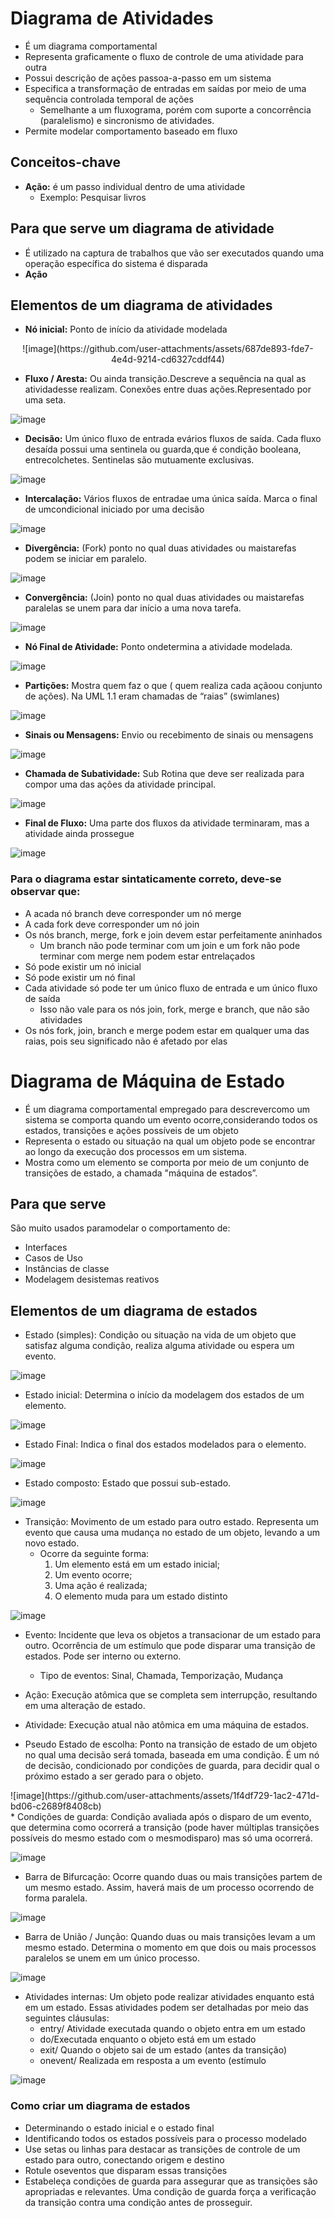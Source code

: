 # Diagrama de Atividades
* É um diagrama comportamental
* Representa graficamente o fluxo de controle de uma atividade para outra
* Possui descrição de ações passoa-a-passo em um sistema
* Especifica a transformação de entradas em saídas por meio de uma sequência controlada temporal de ações
  *  Semelhante a um fluxograma, porém com suporte a concorrência (paralelismo) e sincronismo de atividades.
* Permite modelar comportamento baseado em fluxo

## Conceitos-chave
* **Ação:** é um passo individual dentro de uma atividade
  * Exemplo: Pesquisar livros

## Para que serve um diagrama de atividade
* É utilizado na captura de trabalhos que vão ser executados quando uma operação específica do sistema é disparada
 * **Ação**

## Elementos de um diagrama de atividades
* **Nó inicial:** Ponto de início da atividade modelada
<p align="center">
![image](https://github.com/user-attachments/assets/687de893-fde7-4e4d-9214-cd6327cddf44)
</p>

* **Fluxo / Aresta:** Ou ainda transição.Descreve a sequência na qual as atividadesse realizam. Conexões entre duas ações.Representado por uma seta.

![image](https://github.com/user-attachments/assets/fc146e78-cbf0-490b-9610-32697cfd0307)

* **Decisão:** Um único fluxo de entrada evários fluxos de saída. Cada fluxo desaída possui uma sentinela ou guarda,que é condição booleana, entrecolchetes. Sentinelas são mutuamente exclusivas.

![image](https://github.com/user-attachments/assets/6f013a1d-00fe-469d-94fa-36cfe1f5fba9)

* **Intercalação:** Vários fluxos de entradae uma única saída. Marca o final de umcondicional iniciado por uma decisão

![image](https://github.com/user-attachments/assets/b9342142-b8f9-4c99-bf5e-906740793621)

* **Divergência:** (Fork) ponto no qual duas atividades ou maistarefas podem se iniciar em paralelo.

![image](https://github.com/user-attachments/assets/3abb408a-184a-4d0c-839f-6fa40d9e3749)

* **Convergência:** (Join) ponto no qual duas atividades ou maistarefas paralelas se unem para dar início a uma nova tarefa.

![image](https://github.com/user-attachments/assets/edb09743-1b00-4b39-92e9-86eebe46c6f2)

* **Nó Final de Atividade:** Ponto ondetermina a atividade modelada.

![image](https://github.com/user-attachments/assets/d843356e-7e40-4b87-b07f-42cd2b34dabf)

* **Partições:** Mostra quem faz o que ( quem realiza cada açãoou conjunto de ações). Na UML 1.1 eram chamadas de “raias” (swimlanes)

![image](https://github.com/user-attachments/assets/18745f41-a7c4-4ab0-bc6a-3518628a06f9)

* **Sinais ou Mensagens:** Envio ou recebimento de sinais ou mensagens

![image](https://github.com/user-attachments/assets/014644da-926f-47d1-82f5-67efe8cdfb21)

* **Chamada de Subatividade:** Sub Rotina que deve ser realizada para compor uma das ações da atividade principal. 

![image](https://github.com/user-attachments/assets/a2491d8e-6820-4f18-895c-2a1a2deadc06)

* **Final de Fluxo:** Uma parte dos fluxos da atividade terminaram, mas a atividade ainda prossegue

![image](https://github.com/user-attachments/assets/2eda50a7-29e3-4fe1-83b0-57c0c35f3399)

### Para o diagrama estar sintaticamente correto, deve-se observar que:
* A acada nó branch deve corresponder um nó merge
* A cada fork deve corresponder um nó join
* Os nós branch, merge, fork e join devem estar perfeitamente aninhados
  * Um branch não pode terminar com um join e um fork não pode terminar com merge nem podem estar entrelaçados
* Só pode existir um nó inicial
* Só pode existir um nó final
* Cada atividade só pode ter um único fluxo de entrada e um único fluxo de saída
  * Isso não vale para os nós join, fork, merge e branch, que não são atividades
* Os nós fork, join, branch e merge podem estar em qualquer uma das raias, pois seu significado não é afetado por elas 

# Diagrama de Máquina de Estado
* É um diagrama comportamental empregado para descrevercomo um sistema se comporta quando um evento ocorre,considerando todos os estados, transições e ações possíveis de um objeto
* Representa o estado ou situação na qual um objeto pode se encontrar ao longo da execução dos processos em um sistema.
*  Mostra como um elemento se comporta por meio de um conjunto de transições de estado, a chamada "máquina de estados”.

## Para que serve
São muito usados paramodelar o comportamento de:
* Interfaces
* Casos de Uso
* Instâncias de classe
* Modelagem desistemas reativos

## Elementos de um diagrama de estados
* Estado (simples): Condição ou situação na vida de um objeto que satisfaz alguma condição, realiza alguma atividade ou espera um evento.

![image](https://github.com/user-attachments/assets/35dc8078-d5a1-4300-8bc0-886d2d4500a3)

* Estado inicial: Determina o início da modelagem dos estados de um elemento.

![image](https://github.com/user-attachments/assets/dec9968e-6c40-45d1-9e9a-e14a3f4f388a)

* Estado Final: Indica o final dos estados modelados para o elemento.

![image](https://github.com/user-attachments/assets/5b181226-b781-452a-b53c-ebcf9ad8ac62)

* Estado composto: Estado que possui sub-estado.

![image](https://github.com/user-attachments/assets/1e5e6e90-c734-47d1-844d-99f7bfe72aea)

* Transição: Movimento de um estado para outro estado. Representa um evento que causa uma mudança no estado de um objeto, levando a um novo estado.
  * Ocorre da seguinte forma:
    1. Um elemento está em um estado inicial;
    2. Um evento ocorre;
    3. Uma ação é realizada;
    4. O elemento muda para um estado distinto

![image](https://github.com/user-attachments/assets/6bb7b457-af54-459f-b562-92650a21bc97)

* Evento: Incidente que leva os objetos a transacionar de um estado para outro. Ocorrência de um estímulo que pode disparar uma transição de estados. Pode ser interno ou externo.
  * Tipo de eventos: Sinal, Chamada, Temporização, Mudança

* Ação: Execução atômica que se completa sem interrupção, resultando em uma alteração de estado.
 
* Atividade: Execução atual não atômica em uma máquina de estados.

* Pseudo Estado de escolha: Ponto na transição de estado de um objeto no qual uma decisão será tomada, baseada em uma condição. É um nó de decisão, condicionado por condições de guarda, para decidir qual o próximo estado a ser gerado para o objeto.
<div>
![image](https://github.com/user-attachments/assets/1f4df729-1ac2-471d-bd06-c2689f8408cb)
</div>
* Condições de guarda: Condição avaliada após o disparo de um evento, que determina como ocorrerá a transição (pode haver múltiplas transições possíveis do mesmo estado com o mesmodisparo) mas só uma ocorrerá.

![image](https://github.com/user-attachments/assets/d9c4a9d9-822c-4ae0-90aa-fb9291c5693e)

* Barra de Bifurcação: Ocorre quando duas ou mais transições partem de um mesmo estado. Assim, haverá mais de um processo ocorrendo de forma paralela.

![image](https://github.com/user-attachments/assets/f3442401-4f36-46d6-a8bb-88676b3200fa)

* Barra de União / Junção: Quando duas ou mais transições levam a um mesmo estado. Determina o momento em que dois ou mais processos paralelos se unem em um único processo.

![image](https://github.com/user-attachments/assets/cbe65317-0f2b-488e-b66d-3fbbd033100c)

* Atividades internas: Um objeto pode realizar atividades enquanto está em um estado. Essas atividades podem ser detalhadas por meio das seguintes cláusulas:
  * entry/ Atividade executada quando o objeto entra em um estado
  * do/Executada enquanto o objeto está em um estado
  * exit/ Quando o objeto sai de um estado (antes da transição)
  * onevent/ Realizada em resposta a um evento (estímulo

![image](https://github.com/user-attachments/assets/b14a74a5-f9df-47e7-a25b-3de275172634)
 
 ### Como criar um diagrama de estados
* Determinando o estado inicial e o estado final
* Identificando todos os estados possíveis para o processo modelado
* Use setas ou linhas para destacar as transições de controle de um estado para outro, conectando origem e destino
* Rotule oseventos que disparam essas transições
* Estabeleça condições de guarda para assegurar que as transições são apropriadas e relevantes. Uma condição de guarda força a verificação da transição contra uma condição antes de prosseguir.
